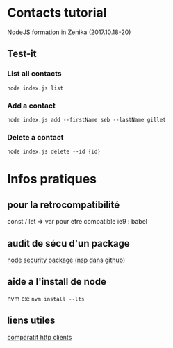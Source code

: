 # Contacts tutorial  #
NodeJS formation in Zenika (2017.10.18-20)

## Test-it ##

### List all contacts ###
`node index.js list`

### Add a contact ###
`node index.js add --firstName seb --lastName gillet`

### Delete a contact ###
`node index.js delete --id {id}`


# Infos pratiques #
## pour la retrocompatibilité ##
const / let => var pour etre compatible ie9 : babel

## audit de sécu d'un package ##
[node security package (nsp dans github)](https://nodesecurity.io/)


## aide a l'install de node ##
nvm
ex: `nvm install --lts`

## liens utiles ##
[comparatif http clients](https://npmcompare.com/compare/express,hapi,request,restify)
